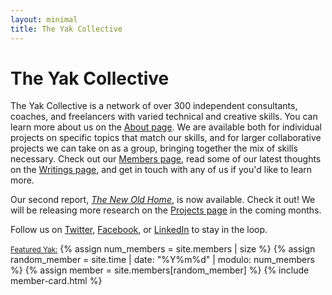 ```yaml
---
layout: minimal
title: The Yak Collective
---
```


# The Yak Collective

The Yak Collective is a network of over 300 independent consultants, coaches, and freelancers with varied technical and creative skills. You can learn more about us on the [About page](/about). We are available both for individual projects on specific topics that match our skills, and for larger collaborative projects we can take on as a group, bringing together the mix of skills necessary. Check out our [Members page](/members), read some of our latest thoughts on the [Writings page](/writings), and get in touch with any of us if you'd like to learn more.

Our second report, [_The New Old Home_](/projects/the-new-old-home), is now available. Check it out! We will be releasing more research on the [Projects page](/projects) in the coming months.

Follow us on [Twitter](https://twitter.com/yak_collective), [Facebook](https://www.facebook.com/theyakcollective/), or [LinkedIn](https://www.linkedin.com/company/yak-collective/) to stay in the loop.

<a href="{{the_one.url}}" class="dib tl" id="featured_yak"><small class="f6 db tc mt3 w-75 w-100-l center">Featured Yak:</small></a>
{% assign num_members = site.members | size %}
{% assign random_member = site.time | date: "%Y%m%d" | modulo: num_members %}
{% assign member = site.members[random_member] %}
{% include member-card.html %}
